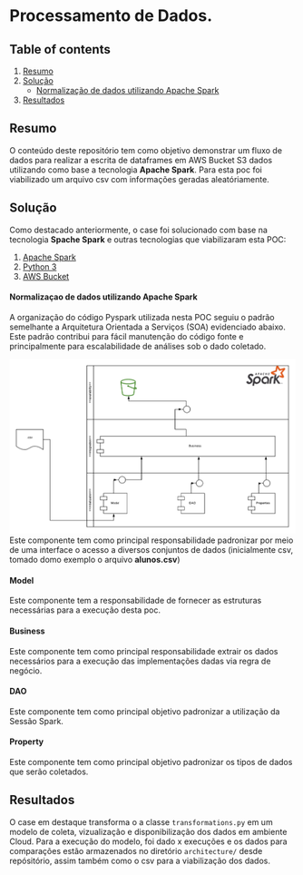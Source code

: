 # Processamento de Dados.

## Table of contents
1. [Resumo](#resumo)
2. [Solução](#solucao)
    - [Normalização de dados utilizando Apache Spark](#normalizacao)
3. [Resultados](#resultados)

## Resumo <a name="resumo"></a>
O conteúdo deste repositório tem como objetivo demonstrar um fluxo de dados para realizar a escrita de dataframes em AWS Bucket S3
dados utilizando como base a tecnologia **Apache Spark**. Para esta poc foi viabilizado um arquivo csv
com informações geradas aleatóriamente.

## Solução <a name="solucao"></a>
Como destacado anteriormente, o case foi solucionado com base na tecnologia **Spache Spark** e outras tecnologias que 
viabilizaram esta POC:
1. [Apache Spark](https://spark.apache.org/)
2. [Python 3](https://www.python.org/)
3. [AWS Bucket](https://aws.amazon.com/s3/)

#### Normalizaçao de dados utilizando Apache Spark <a name="normalizacao"></a>
A organização do código Pyspark utilizada nesta POC seguiu o padrão semelhante a Arquitetura Orientada a Serviços (SOA) 
evidenciado abaixo. Este padrão contribui para fácil manutenção do código fonte e principalmente para escalabilidade de análises sob o dado coletado.

![DATA](architecture/kog.png)
Este componente tem como principal responsabilidade padronizar por meio de uma interface o acesso a diversos conjuntos 
de dados (inicialmente csv, tomado domo exemplo o arquivo **alunos.csv**)

#### Model
Este componente tem a responsabilidade de fornecer as estruturas necessárias para a execução desta poc.

#### Business
Este componente tem como principal responsabilidade extrair os dados necessários para a execução das implementações dadas via regra de negócio.

#### DAO
Este componente tem como principal objetivo padronizar a utilização da Sessão Spark.

#### Property
Este componente tem como principal objetivo padronizar os tipos de dados que serão coletados.

## Resultados <a name="resultados"></a>
O case em destaque transforma o a classe `transformations.py` em um modelo de coleta, vizualização e disponibilização dos dados
em ambiente Cloud. Para a execução do modelo, foi dado x execuções e os dados para comparações estão armazenados 
no diretório `architecture/` desde repósitório, assim também como o csv para a viabilização dos dados.

